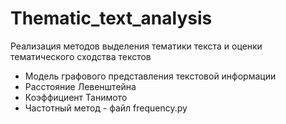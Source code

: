 # Thematic_text_analysis
Реализация методов выделения тематики текста и оценки тематического сходства текстов

* Модель графового представления текстовой информации
* Расстояние Левенштейна
* Коэффициент Танимото
* Частотный метод   - файл frequency.py

